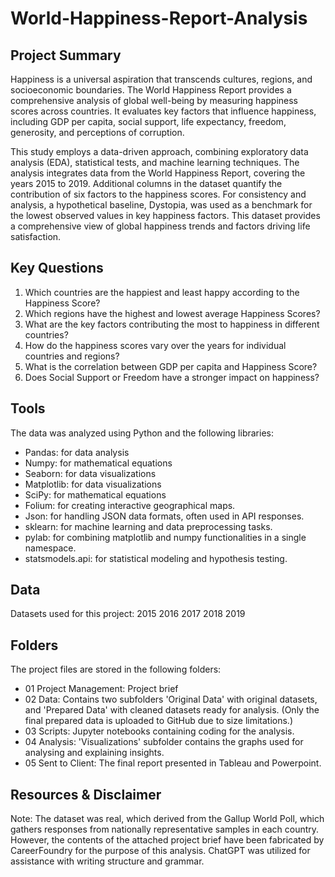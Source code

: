 # World-Happiness-Report-Analysis

## Project Summary
Happiness is a universal aspiration that transcends cultures, regions, and socioeconomic boundaries. The World Happiness Report provides a comprehensive analysis of global well-being by measuring happiness scores across countries. It evaluates key factors that influence happiness, including GDP per capita, social support, life expectancy, freedom, generosity, and perceptions of corruption.

This study employs a data-driven approach, combining exploratory data analysis (EDA), statistical tests, and machine learning techniques. The analysis integrates data from the World Happiness Report, covering the years 2015 to 2019. Additional columns in the dataset quantify the contribution of six factors to the happiness scores. For consistency and analysis, a hypothetical baseline, Dystopia, was used as a benchmark for the lowest observed values in key happiness factors. This dataset provides a comprehensive view of global happiness trends and factors driving life satisfaction. 

## Key Questions
1. Which countries are the happiest and least happy according to the Happiness Score? 
2. Which regions have the highest and lowest average Happiness Scores? 
3. What are the key factors contributing the most to happiness in different countries? 
4. How do the happiness scores vary over the years for individual countries and regions? 
5. What is the correlation between GDP per capita and Happiness Score? 
6. Does Social Support or Freedom have a stronger impact on happiness?

## Tools
The data was analyzed using Python and the following libraries:

- Pandas: for data analysis
- Numpy: for mathematical equations
- Seaborn: for data visualizations
- Matplotlib: for data visualizations
- SciPy: for mathematical equations
- Folium: for creating interactive geographical maps.
- Json: for handling JSON data formats, often used in API responses.
- sklearn: for machine learning and data preprocessing tasks.
- pylab: for combining matplotlib and numpy functionalities in a single namespace.
- statsmodels.api: for statistical modeling and hypothesis testing.

## Data
Datasets used for this project:
2015
2016
2017
2018
2019

## Folders
The project files are stored in the following folders:
- 01 Project Management: Project brief
- 02 Data: Contains two subfolders 'Original Data' with original datasets, and 'Prepared Data' with cleaned datasets ready for analysis. (Only the final prepared data is uploaded to GitHub due to size limitations.)
- 03 Scripts: Jupyter notebooks containing coding for the analysis.
- 04 Analysis: 'Visualizations' subfolder contains the graphs used for analysing and explaining insights.
- 05 Sent to Client: The final report presented in Tableau and Powerpoint.

## Resources & Disclaimer

Note: The dataset was real, which derived from the Gallup World Poll, which gathers responses from nationally representative samples in each country. However, the contents of the attached project brief have been fabricated by CareerFoundry for the purpose of this analysis. ChatGPT was utilized for assistance with writing structure and grammar.
